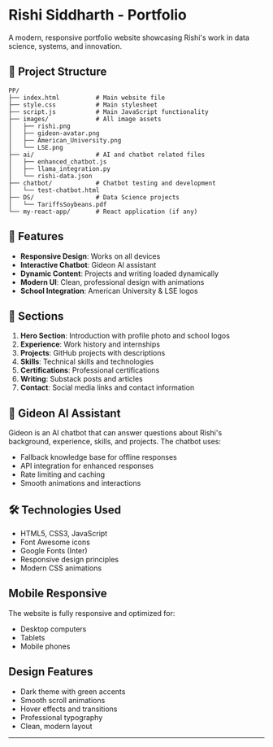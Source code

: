# Rishi Siddharth - Portfolio

A modern, responsive portfolio website showcasing Rishi's work in data science, systems, and innovation.

## 📁 Project Structure

```
PP/
├── index.html          # Main website file
├── style.css           # Main stylesheet
├── script.js           # Main JavaScript functionality
├── images/             # All image assets
│   ├── rishi.png
│   ├── gideon-avatar.png
│   ├── American_University.png
│   └── LSE.png
├── ai/                 # AI and chatbot related files
│   ├── enhanced_chatbot.js
│   ├── llama_integration.py
│   └── rishi-data.json
├── chatbot/            # Chatbot testing and development
│   └── test-chatbot.html
├── DS/                 # Data Science projects
│   └── TariffsSoybeans.pdf
└── my-react-app/       # React application (if any)
```

## 🚀 Features

- **Responsive Design**: Works on all devices
- **Interactive Chatbot**: Gideon AI assistant
- **Dynamic Content**: Projects and writing loaded dynamically
- **Modern UI**: Clean, professional design with animations
- **School Integration**: American University & LSE logos

## 🎯 Sections

1. **Hero Section**: Introduction with profile photo and school logos
2. **Experience**: Work history and internships
3. **Projects**: GitHub projects with descriptions
4. **Skills**: Technical skills and technologies
5. **Certifications**: Professional certifications
6. **Writing**: Substack posts and articles
7. **Contact**: Social media links and contact information

## 🤖 Gideon AI Assistant

Gideon is an AI chatbot that can answer questions about Rishi's background, experience, skills, and projects. The chatbot uses:
- Fallback knowledge base for offline responses
- API integration for enhanced responses
- Rate limiting and caching
- Smooth animations and interactions

## 🛠 Technologies Used

- HTML5, CSS3, JavaScript
- Font Awesome icons
- Google Fonts (Inter)
- Responsive design principles
- Modern CSS animations

##  Mobile Responsive

The website is fully responsive and optimized for:
- Desktop computers
- Tablets
- Mobile phones

## Design Features

- Dark theme with green accents
- Smooth scroll animations
- Hover effects and transitions
- Professional typography
- Clean, modern layout

---

